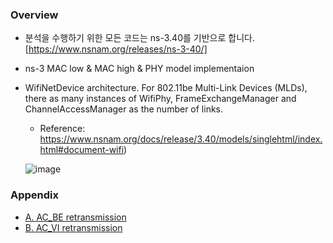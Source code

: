 ### Overview
* 분석을 수행하기 위한 모든 코드는 ns-3.40를 기반으로 합니다. [https://www.nsnam.org/releases/ns-3-40/]
* ns-3 MAC low & MAC high & PHY model implementaion
* WifiNetDevice architecture. For 802.11be Multi-Link Devices (MLDs), there as many instances of WifiPhy, FrameExchangeManager and ChannelAccessManager as the number of links.
  * Reference: https://www.nsnam.org/docs/release/3.40/models/singlehtml/index.html#document-wifi)
    
  ![image](https://www.nsnam.org/docs/release/3.40/models/singlehtml/_images/WifiArchitecture.png)

### Appendix
* [A. AC_BE retransmission](https://github.com/violet0929/mlo_analysis/blob/main/ns3-analyzer/code_analysis/Appendix_A.md)
* [B. AC_VI retransmission](https://github.com/violet0929/mlo_analysis/blob/main/ns3-analyzer/code_analysis/Appendix_B.md)
